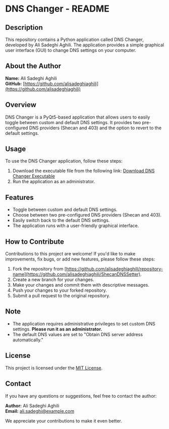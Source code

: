 # DNS Changer - README

## Description

This repository contains a Python application called DNS Changer, developed by Ali Sadeghi Aghili. The application provides a simple graphical user interface (GUI) to change DNS settings on your computer.

## About the Author

**Name:** Ali Sadeghi Aghili  
**GitHub:** [https://github.com/alisadeghiaghili](https://github.com/alisadeghiaghili)

## Overview

DNS Changer is a PyQt5-based application that allows users to easily toggle between custom and default DNS settings. It provides two pre-configured DNS providers (Shecan and 403) and the option to revert to the default settings.

## Usage

To use the DNS Changer application, follow these steps:

1. Download the executable file from the following link: [Download DNS Changer Executable](https://1drv.ms/u/s!AnH4b9D3BGzohPtazA70_0jPpqOBbA?e=2jyX1r)
2. Run the application as an administrator.

## Features

- Toggle between custom and default DNS settings.
- Choose between two pre-configured DNS providers (Shecan and 403).
- Easily switch back to the default DNS settings.
- The application runs with a user-friendly graphical interface.

## How to Contribute

Contributions to this project are welcome! If you'd like to make improvements, fix bugs, or add new features, please follow these steps:

1. Fork the repository from [https://github.com/alisadeghiaghili/repository-name](https://github.com/alisadeghiaghili/ShecanDNSSetter).
2. Create a new branch for your changes.
3. Make your changes and commit them with descriptive messages.
4. Push your changes to your forked repository.
5. Submit a pull request to the original repository.

## Note

- The application requires administrative privileges to set custom DNS settings. **Please run it as an administrator.**
- The default DNS values are set to "Obtain DNS server address automatically."

## License

This project is licensed under the [MIT License](LICENSE).

## Contact

If you have any questions or suggestions, feel free to contact the author:

**Author:** Ali Sadeghi Aghili  
**Email:** [ali.sadeghi@example.com](mailto:alisadeghiaghili@gmail.com)

We appreciate your contributions to make it even better.
